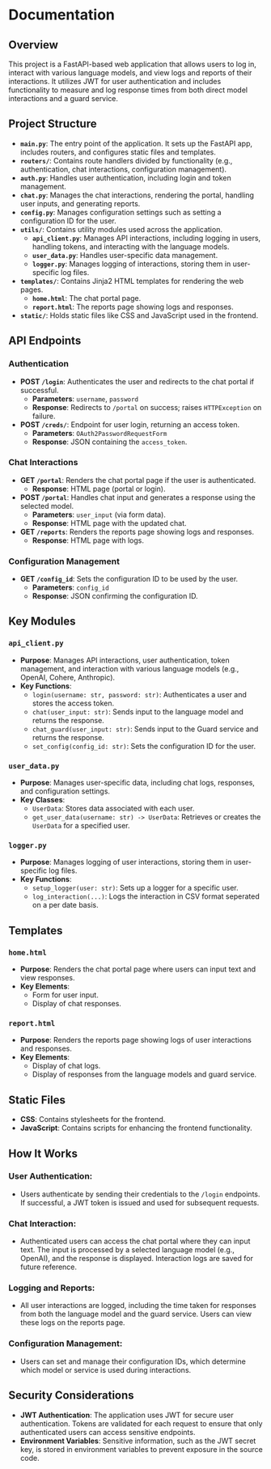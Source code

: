 
# Documentation

## Overview
This project is a FastAPI-based web application that allows users to log in, interact with various language models, and view logs and reports of their interactions. It utilizes JWT for user authentication and includes functionality to measure and log response times from both direct model interactions and a guard service.

## Project Structure
- **`main.py`**: The entry point of the application. It sets up the FastAPI app, includes routers, and configures static files and templates.
- **`routers/`**: Contains route handlers divided by functionality (e.g., authentication, chat interactions, configuration management).
- **`auth.py`**: Handles user authentication, including login and token management.
- **`chat.py`**: Manages the chat interactions, rendering the portal, handling user inputs, and generating reports.
- **`config.py`**: Manages configuration settings such as setting a configuration ID for the user.
- **`utils/`**: Contains utility modules used across the application.
  - **`api_client.py`**: Manages API interactions, including logging in users, handling tokens, and interacting with the language models.
  - **`user_data.py`**: Handles user-specific data management.
  - **`logger.py`**: Manages logging of interactions, storing them in user-specific log files.
- **`templates/`**: Contains Jinja2 HTML templates for rendering the web pages.
  - **`home.html`**: The chat portal page.
  - **`report.html`**: The reports page showing logs and responses.
- **`static/`**: Holds static files like CSS and JavaScript used in the frontend.


## API Endpoints

### Authentication
- **POST `/login`**: Authenticates the user and redirects to the chat portal if successful.
  - **Parameters**: `username`, `password`
  - **Response**: Redirects to `/portal` on success; raises `HTTPException` on failure.
- **POST `/creds/`**: Endpoint for user login, returning an access token.
  - **Parameters**: `OAuth2PasswordRequestForm`
  - **Response**: JSON containing the `access_token`.

### Chat Interactions
- **GET `/portal`**: Renders the chat portal page if the user is authenticated.
  - **Response**: HTML page (portal or login).
- **POST `/portal`**: Handles chat input and generates a response using the selected model.
  - **Parameters**: `user_input` (via form data).
  - **Response**: HTML page with the updated chat.
- **GET `/reports`**: Renders the reports page showing logs and responses.
  - **Response**: HTML page with logs.

### Configuration Management
- **GET `/config_id`**: Sets the configuration ID to be used by the user.
  - **Parameters**: `config_id`
  - **Response**: JSON confirming the configuration ID.

## Key Modules

### `api_client.py`
- **Purpose**: Manages API interactions, user authentication, token management, and interaction with various language models (e.g., OpenAI, Cohere, Anthropic).
- **Key Functions**:
  - `login(username: str, password: str)`: Authenticates a user and stores the access token.
  - `chat(user_input: str)`: Sends input to the language model and returns the response.
  - `chat_guard(user_input: str)`: Sends input to the Guard service and returns the response.
  - `set_config(config_id: str)`: Sets the configuration ID for the user.

### `user_data.py`
- **Purpose**: Manages user-specific data, including chat logs, responses, and configuration settings.
- **Key Classes**:
  - `UserData`: Stores data associated with each user.
  - `get_user_data(username: str) -> UserData`: Retrieves or creates the `UserData` for a specified user.

### `logger.py`
- **Purpose**: Manages logging of user interactions, storing them in user-specific log files.
- **Key Functions**:
  - `setup_logger(user: str)`: Sets up a logger for a specific user.
  - `log_interaction(...)`: Logs the interaction in CSV format seperated on a per date basis.

## Templates

### `home.html`
- **Purpose**: Renders the chat portal page where users can input text and view responses.
- **Key Elements**:
  - Form for user input.
  - Display of chat responses.

### `report.html`
- **Purpose**: Renders the reports page showing logs of user interactions and responses.
- **Key Elements**:
  - Display of chat logs.
  - Display of responses from the language models and guard service.

## Static Files
- **CSS**: Contains stylesheets for the frontend.
- **JavaScript**: Contains scripts for enhancing the frontend functionality.

## How It Works

### User Authentication:
- Users authenticate by sending their credentials to the `/login` endpoints. If successful, a JWT token is issued and used for subsequent requests.

### Chat Interaction:
- Authenticated users can access the chat portal where they can input text. The input is processed by a selected language model (e.g., OpenAI), and the response is displayed. Interaction logs are saved for future reference.

### Logging and Reports:
- All user interactions are logged, including the time taken for responses from both the language model and the guard service. Users can view these logs on the reports page.

### Configuration Management:
- Users can set and manage their configuration IDs, which determine which model or service is used during interactions.

## Security Considerations
- **JWT Authentication**: The application uses JWT for secure user authentication. Tokens are validated for each request to ensure that only authenticated users can access sensitive endpoints.
- **Environment Variables**: Sensitive information, such as the JWT secret key, is stored in environment variables to prevent exposure in the source code.
